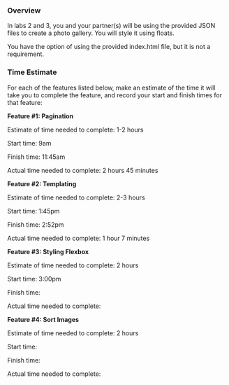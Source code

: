### Overview 

In labs 2 and 3, you and your partner(s) will be using the provided JSON files to create a photo gallery. You will style it using floats.

You have the option of using the provided index.html file, but it is not a requirement.

### Time Estimate

For each of the features listed below, make an estimate of the time it will take you to complete the feature, and record your start and finish times for that feature:

**Feature #1: Pagination**

Estimate of time needed to complete: 1-2 hours

Start time: 9am

Finish time: 11:45am

Actual time needed to complete: 2 hours 45 minutes

**Feature #2: Templating**

Estimate of time needed to complete: 2-3 hours

Start time: 1:45pm 

Finish time: 2:52pm

Actual time needed to complete: 1 hour 7 minutes

**Feature #3: Styling Flexbox**

Estimate of time needed to complete: 2 hours

Start time: 3:00pm

Finish time:

Actual time needed to complete:

**Feature #4: Sort Images**

Estimate of time needed to complete: 2 hours

Start time: 

Finish time:

Actual time needed to complete:
